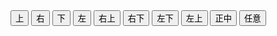 <div class="layui-btn-container">
  <button type="button" class="layui-btn layui-btn-primary" lay-on="test-offset" data-offset="t">上</button>
  <button type="button" class="layui-btn layui-btn-primary" lay-on="test-offset" data-offset="r">右</button>
  <button type="button" class="layui-btn layui-btn-primary" lay-on="test-offset" data-offset="b">下</button>
  <button type="button" class="layui-btn layui-btn-primary" lay-on="test-offset" data-offset="l">左</button>
  <button type="button" class="layui-btn layui-btn-primary" lay-on="test-offset" data-offset="rt">右上</button>
  <button type="button" class="layui-btn layui-btn-primary" lay-on="test-offset" data-offset="rb">右下</button>
  <button type="button" class="layui-btn layui-btn-primary" lay-on="test-offset" data-offset="lb">左下</button>
  <button type="button" class="layui-btn layui-btn-primary" lay-on="test-offset" data-offset="lt">左上</button>
  <button type="button" class="layui-btn layui-btn-primary" lay-on="test-offset" data-offset="auto">正中</button>
  <button type="button" class="layui-btn layui-btn-primary" lay-on="test-offset" data-offset="">任意</button>
</div>

<script>
layui.use(function(){
  var layer = layui.layer;
  var util = layui.util;
  var $ = layui.$;

  // 事件
  util.on('lay-on', {
    'test-offset': function(){
      var othis = $(this);
      var offset = othis.data('offset');
      // 弹出位置
      layer.open({
        type: 1,
        offset: offset || ['200px', '280px'], // 详细可参考 offset 属性
        id: 'ID-demo-layer-offset-'+ offset, // 防止重复弹出
        content: '<div style="padding: 16px;">'+ othis.text() +'</div>',
        area: '240px',
        btn: '关闭全部',
        btnAlign: 'c', // 按钮居中
        shade: 0, // 不显示遮罩
        yes: function(){
          layer.closeAll();
        }
      });
    }
  });
});
</script>